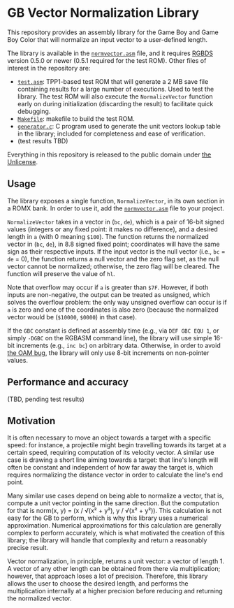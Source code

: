 # GB Vector Normalization Library

This repository provides an assembly library for the Game Boy and Game Boy Color that will normalize an input vector
to a user-defined length.

The library is available in the [`normvector.asm`](normvector.asm) file, and it requires [RGBDS] version 0.5.0 or
newer (0.5.1 required for the test ROM).
Other files of interest in the repository are:

- [`test.asm`](test.asm): TPP1-based test ROM that will generate a 2 MB save file containing results for a large
  number of executions.
  Used to test the library.
  The test ROM will also execute the `NormalizeVector` function early on during initialization (discarding the result)
  to facilitate quick debugging.
- [`Makefile`](Makefile): makefile to build the test ROM.
- [`generator.c`](generator.c): C program used to generate the unit vectors lookup table in the library; included for
  completeness and ease of verification.
- (test results TBD)

Everything in this repository is released to the public domain under [the Unlicense](LICENSE).

## Usage

The library exposes a single function, `NormalizeVector`, in its own section in a ROMX bank.
In order to use it, add the [`normvector.asm`](normvector.asm) file to your project.

`NormalizeVector` takes in a vector in (`bc`, `de`), which is a pair of 16-bit signed values (integers or any fixed
point: it makes no difference), and a desired length in `a` (with 0 meaning `$100`).
The function returns the normalized vector in (`bc`, `de`), in 8.8 signed fixed point; coordinates will have the same
sign as their respective inputs.
If the input vector is the null vector (i.e., `bc` = `de` = 0), the function returns a null vector and the zero flag
set, as the null vector cannot be normalized; otherwise, the zero flag will be cleared.
The function will preserve the value of `hl`.

Note that overflow may occur if `a` is greater than `$7F`.
However, if both inputs are non-negative, the output can be treated as unsigned, which solves the overflow problem:
the only way unsigned overflow can occur is if `a` is zero and one of the coordinates is also zero (because the
normalized vector would be (`$10000`, `$0000`) in that case).

If the `GBC` constant is defined at assembly time (e.g., via `DEF GBC EQU 1`, or simply `-DGBC` on the RGBASM command
line), the library will use simple 16-bit increments (e.g., `inc bc`) on arbitrary data.
Otherwise, in order to avoid [the OAM bug][OAMbug], the library will only use 8-bit increments on non-pointer values.

## Performance and accuracy

(TBD, pending test results)

## Motivation

It is often necessary to move an object towards a target with a specific speed: for instance, a projectile might begin
travelling towards its target at a certain speed, requiring computation of its velocity vector.
A similar use case is drawing a short line aiming towards a target: that line's length will often be constant and
independent of how far away the target is, which requires normalizing the distance vector in order to calculate the
line's end point.

Many similar use cases depend on being able to normalize a vector, that is, compute a unit vector pointing in the same
direction.
But the computation for that is norm(x, y) = (x / √(x² + y²), y / √(x² + y²)).
This calculation is not easy for the GB to perform, which is why this library uses a numerical approximation.
Numerical approximations for this calculation are generally complex to perform accurately, which is what motivated the
creation of this library; the library will handle that complexity and return a reasonably precise result.

Vector normalization, in principle, returns a unit vector: a vector of length 1.
A vector of any other length can be obtained from there via multiplication; however, that approach loses a lot of
precision.
Therefore, this library allows the user to choose the desired length, and performs the multiplication internally at a
higher precision before reducing and returning the normalized vector.

[OAMbug]: https://gbdev.io/pandocs/OAM_Corruption_Bug.html
[RGBDS]: https://github.com/gbdev/rgbds
